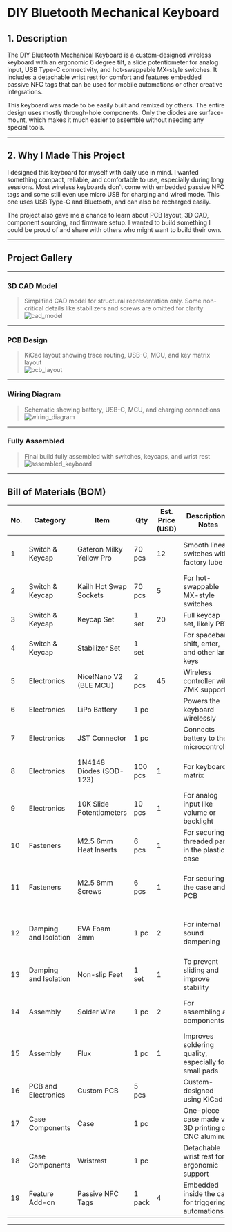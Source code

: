 # DIY Bluetooth Mechanical Keyboard

## 1. Description

The DIY Bluetooth Mechanical Keyboard is a custom-designed wireless keyboard with an ergonomic 6 degree tilt, a slide potentiometer for analog input, USB Type-C connectivity, and hot-swappable MX-style switches. It includes a detachable wrist rest for comfort and features embedded passive NFC tags that can be used for mobile automations or other creative integrations.  

This keyboard was made to be easily built and remixed by others. The entire design uses mostly through-hole components. Only the diodes are surface-mount, which makes it much easier to assemble without needing any special tools.

---

## 2. Why I Made This Project

I designed this keyboard for myself with daily use in mind. I wanted something compact, reliable, and comfortable to use, especially during long sessions. Most wireless keyboards don't come with embedded passive NFC tags and some still even use micro USB for charging and wired mode. This one uses USB Type-C and Bluetooth, and can also be recharged easily.

The project also gave me a chance to learn about PCB layout, 3D CAD, component sourcing, and firmware setup. I wanted to build something I could be proud of and share with others who might want to build their own.

---

## Project Gallery

---

### 3D CAD Model  
> Simplified CAD model for structural representation only. Some non-critical details like stabilizers and screws are omitted for clarity  
![cad_model](images/3D_Model.png)

---

### PCB Design  
> KiCad layout showing trace routing, USB-C, MCU, and key matrix layout  
![pcb_layout](images/PCB_Layout.png)

---

### Wiring Diagram  
> Schematic showing battery, USB-C, MCU, and charging connections  
![wiring_diagram](images/Wiring_Diagram.png)

---

### Fully Assembled  
> Final build fully assembled with switches, keycaps, and wrist rest  
![assembled_keyboard](images/Fully_Assembled.png)

---

## Bill of Materials (BOM)

| No. | Category               | Item                          | Qty     | Est. Price (USD) | Description / Notes                                                                                                   | Link                                                                 |
|-----|------------------------|-------------------------------|---------|------------------|------------------------------------------------------------------------------------------------------------------------|----------------------------------------------------------------------|
| 1   | Switch & Keycap        | Gateron Milky Yellow Pro      | 70 pcs  | 12               | Smooth linear switches with factory lube                                                                               | https://www.tokopedia.com/mechkeyboardsid/gateron-g-pro-yellow-switch-linear-plate-mount?utm_source=salinlink&utm_medium=share&utm_campaign=PDP-266238606-2999811194-130725-RKdhUE |
| 2   | Switch & Keycap        | Kailh Hot Swap Sockets        | 70 pcs  | 5                | For hot-swappable MX-style switches                                                                                    | https://www.tokopedia.com/mechkeyboardsid/kailh-hot-swap-mechanical-keyboard-pcb-socket-black?utm_source=salinlink&utm_medium=share&utm_campaign=PDP-266238606-2198706891-130725-RKdhUE |
| 3   | Switch & Keycap        | Keycap Set                    | 1 set   | 20               | Full keycap set, likely PBT                                                                                            | https://tk.tokopedia.com/ZSBVvFJGR/ |
| 4   | Switch & Keycap        | Stabilizer Set                | 1 set   |                  | For spacebar, shift, enter, and other large keys                                                                      | — |
| 5   | Electronics            | Nice!Nano V2 (BLE MCU)        | 2 pcs   | 45               | Wireless controller with ZMK support                                                                                   | https://share.google/yrYyfjcOSs7LEji6q |
| 6   | Electronics            | LiPo Battery                  | 1 pc    |                  | Powers the keyboard wirelessly                                                                                        | — |
| 7   | Electronics            | JST Connector                 | 1 pc    |                  | Connects battery to the microcontroller                                                                                | — |
| 8   | Electronics            | 1N4148 Diodes (SOD-123)       | 100 pcs | 1                | For keyboard matrix                                                                                                    | https://www.tokopedia.com/i2c-parts/in4148-1n4148-1n4148ws-sod123-switching-diode-sod-123-dioda?utm_source=salinlink&utm_medium=share&utm_campaign=PDP-266238606-1509220482-130725-RKdhUE |
| 9   | Electronics            | 10K Slide Potentiometers      | 10 pcs  | 1                | For analog input like volume or backlight                                                                             | https://www.tokopedia.com/innovtronic/b10k-mono-slide-potentio-75mm-high-quality?utm_source=salinlink&utm_medium=share&utm_campaign=PDP-266238606-344656821-130725-RKdhUE |
| 10  | Fasteners              | M2.5 6mm Heat Inserts         | 6 pcs   | 1                | For securing threaded parts in the plastic case                                                                       | https://tk.tokopedia.com/ZSBqKcnqk/ |
| 11  | Fasteners              | M2.5 8mm Screws               | 6 pcs   | 1                | For securing the case and PCB                                                                                          | https://www.tokopedia.com/archive-lapaktukang/baut-komputer-laptop-m2-5x4-m2-5x5-m2-5x6-m2-5x8-m2-5x10-m2-5x8-mm-hitam-d5-7f72b?utm_source=salinlink&utm_medium=share&utm_campaign=PDP-266238606-14063028572-140725-RKdhUE |
| 12  | Damping and Isolation  | EVA Foam 3mm                  | 1 pc    | 2                | For internal sound dampening                                                                                           | https://www.tokopedia.com/tentakey/eva-foam-untuk-case-plate-foam-modding-mechanical-keyboard-25x30-2mm-26c32?utm_source=salinlink&utm_medium=share&utm_campaign=PDP-266238606-8737440897-140725-RKdhUE |
| 13  | Damping and Isolation  | Non-slip Feet                 | 1 set   | 1                | To prevent sliding and improve stability                                                                               | https://tk.tokopedia.com/ZSBqsCjBn/ |
| 14  | Assembly               | Solder Wire                   | 1 pc    | 2                | For assembling all components                                                                                          | https://www.tokopedia.com/mitra-abadi-official/timah-solder-diameter-08-mm-panjang-10-meter?utm_source=salinlink&utm_medium=share&utm_campaign=PDP-266238606-60532398-130725-RKdhUE |
| 15  | Assembly               | Flux                          | 1 pc    | 1                | Improves soldering quality, especially for small pads                                                                  | https://www.tokopedia.com/mirorim/flux-minyak-solder-soldering-paste-cream-oil-songka-pasta-rosin-zj-80ml-a851e?utm_source=salinlink&utm_medium=share&utm_campaign=PDP-266238606-11865644997-130725-RKdhUE |
| 16  | PCB and Electronics    | Custom PCB                    | 5 pcs   |                  | Custom-designed using KiCad                                                                                            | — |
| 17  | Case Components        | Case                          | 1 pc    |                  | One-piece case made via 3D printing or CNC aluminum                                                                   | — |
| 18  | Case Components        | Wristrest                     | 1 pc    |                  | Detachable wrist rest for ergonomic support                                                                            | — |
| 19  | Feature Add-on         | Passive NFC Tags              | 1 pack  | 4                | Embedded inside the case for triggering automations                                                                   | https://tk.tokopedia.com/ZSBVtqGWa/ |

---

